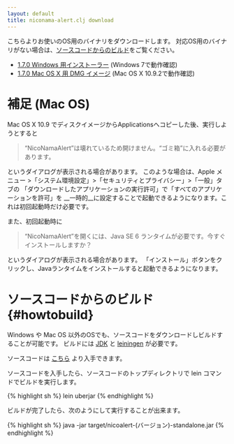 ```yaml
---
layout: default
title: niconama-alert.clj download
---
```


こちらよりお使いのOS用のバイナリをダウンロードします。
対応OS用のバイナリがない場合は、[ソースコードからのビルド](#howtobuild)をご覧ください。

* [1.7.0 Windows 用インストーラー](https://docs.google.com/uc?export=download&id=0BwIJLE1B4O3mM21Kbk12MlBjWEE) (Windows 7で動作確認)
* [1.7.0 Mac OS X 用 DMG イメージ](https://docs.google.com/uc?export=download&id=0BwIJLE1B4O3mcjNBcUd1X3g4d0U) (Mac OS X 10.9.2で動作確認)

補足 (Mac OS)
==============

Mac OS X 10.9 でディスクイメージからApplicationsへコピーした後、実行しようとすると

> “NicoNamaAlert”は壊れているため開けません。“ゴミ箱”に入れる必要があります。

というダイアログが表示される場合があります。
このような場合は、Apple メニュー >「システム環境設定」>「セキュリティとプライバシー」>「一般」タブの
「ダウンロードしたアプリケーションの実行許可」で「すべてのアプリケーションを許可」を
__一時的__に設定することで起動できるようになります。これは初回起動時だけ必要です。

また、初回起動時に

> “NicoNamaAlert”を開くには、Java SE 6 ランタイムが必要です。今すぐインストールしますか？

というダイアログが表示される場合があります。
「インストール」ボタンをクリックし、Javaランタイムをインストールすると起動できるようになります。


ソースコードからのビルド{#howtobuild}
=====================================

Windows や Mac OS 以外のOSでも、ソースコードをダウンロードしビルドすることが可能です。
ビルドには [JDK](http://www.oracle.com/technetwork/java/javase/downloads/index.html) と
[leiningen](http://leiningen.org/) が必要です。

ソースコードは [こちら](https://github.com/sgr/niconama-alert) より入手できます。

ソースコードを入手したら、ソースコードのトップディレクトリで lein コマンドでビルドを実行します。

{% highlight sh %}
lein uberjar
{% endhighlight %}

ビルドが完了したら、次のようにして実行することが出来ます。

{% highlight sh %}
java -jar target/nicoalert-(バージョン)-standalone.jar
{% endhighlight %}
